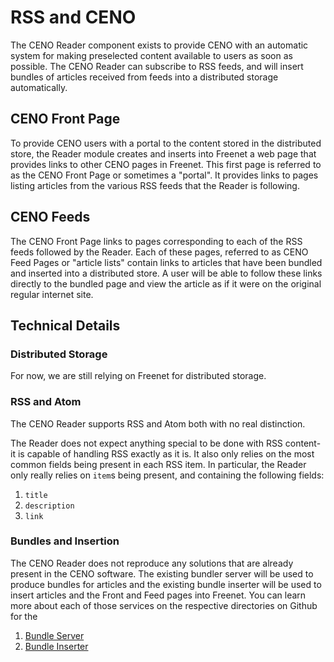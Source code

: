 # RSS and CENO

The CENO Reader component exists to provide CENO with an automatic system for making preselected
content available to users as soon as possible.  The CENO Reader can subscribe to RSS feeds,
and will insert bundles of articles received from feeds into a distributed storage automatically.

## CENO Front Page

To provide CENO users with a portal to the content stored in the distributed store,
the Reader module creates and inserts into Freenet a web page that provides links to other CENO
pages in Freenet.  This first page is referred to as the CENO Front Page or sometimes a "portal".
It provides links to pages listing articles from the various RSS feeds that the Reader is following.

## CENO Feeds

The CENO Front Page links to pages corresponding to each of the RSS feeds followed by the Reader.
Each of these pages, referred to as CENO Feed Pages or "article lists" contain links to articles
that have been bundled and inserted into a distributed store.  A user will be able to follow these links
directly to the bundled page and view the article as if it were on the original regular internet
site.

## Technical Details

### Distributed Storage

For now, we are still relying on Freenet for distributed storage.

### RSS and Atom

The CENO Reader supports RSS and Atom both with no real distinction.

The Reader does not expect anything special to be done with RSS content- it is capable of
handling RSS exactly as it is.  It also only relies on the most common fields being present
in each RSS item.  In particular, the Reader only really relies on `item`s being present, and
containing the following fields:

1. `title`
2. `description`
3. `link`

### Bundles and Insertion

The CENO Reader does not reproduce any solutions that are already present in the CENO software.
The existing bundler server will be used to produce bundles for articles and the existing
bundle inserter will be used to insert articles and the Front and Feed pages into Freenet.
You can learn more about each of those services on the respective directories on Github for the

1. [Bundle Server](https://github.com/equalitie/ceno/tree/master/ceno-bridge)
2. [Bundle Inserter](https://github.com/equalitie/ceno/tree/master/ceno-freenet)
